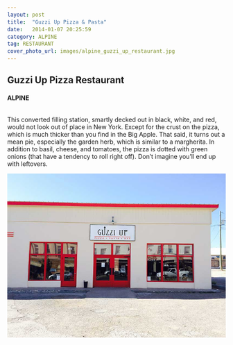 ```yaml
---
layout: post
title:  "Guzzi Up Pizza & Pasta"
date:   2014-01-07 20:25:59
category: ALPINE
tag: RESTAURANT
cover_photo_url: images/alpine_guzzi_up_restaurant.jpg
---
```


<div class="section-title">
	<h2>Guzzi Up Pizza Restaurant</h2>
  	<h4>ALPINE</h4>
  	<div class="divider-border"></div>
</div> 
<div class="column small-6">
	 <p>This converted filling station, smartly decked out in black, white, and red, would not look out of place in New York. Except for the crust on the pizza, which is much thicker than you find in the Big Apple. That said, it turns out a mean pie, especially the garden herb, which is similar to a margherita. In addition to basil, cheese, and tomatoes, the pizza is dotted with green onions (that have a tendency to roll right off). Don’t imagine you’ll end up with leftovers.
	 </p>
<div class="column small-6">
    <img src="/images/alpine_guzzi_up_restaurant.jpg">
</div>   

